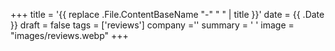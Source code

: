 +++
title = '{{ replace .File.ContentBaseName "-" " " | title }}'
date = {{ .Date }}
draft = false
tags = ['reviews']
company =''
summary = ' '
image = "images/reviews.webp"
+++
